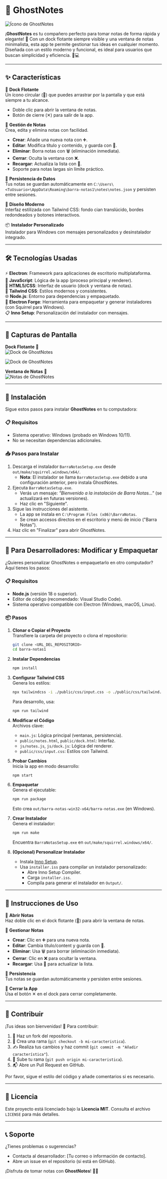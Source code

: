 # 📝 GhostNotes
![Ícono de GhostNotes](image/icon.png)

¡**GhostNotes** es tu compañero perfecto para tomar notas de forma rápida y elegante! 🚀 Con un dock flotante siempre visible y una ventana de notas minimalista, esta app te permite gestionar tus ideas en cualquier momento. Diseñada con un estilo moderno y funcional, es ideal para usuarios que buscan simplicidad y eficiencia. 🎨💻

---

## ✨ Características

📍 **Dock Flotante**  
Un ícono circular (📝) que puedes arrastrar por la pantalla y que está siempre a tu alcance.  
- Doble clic para abrir la ventana de notas.  
- Botón de cierre (✕) para salir de la app.

📝 **Gestión de Notas**  
Crea, edita y elimina notas con facilidad.  
- **Crear**: Añade una nueva nota con ➕.  
- **Editar**: Modifica título y contenido, y guarda con 💾.  
- **Eliminar**: Borra notas con 🗑️ (eliminación inmediata).  
- **Cerrar**: Oculta la ventana con ❌.  
- **Recargar**: Actualiza la lista con 🔄.  
- Soporte para notas largas sin límite práctico.

💾 **Persistencia de Datos**  
Tus notas se guardan automáticamente en `C:\Users\<TuUsuario>\AppData\Roaming\barra-notas1\notes\notes.json` y persisten entre sesiones.

🎨 **Diseño Moderno**  
Interfaz estilizada con Tailwind CSS: fondo cian translúcido, bordes redondeados y botones interactivos.

📦 **Instalador Personalizado**  
Instalador para Windows con mensajes personalizados y desinstalador integrado.

---

## 🛠️ Tecnologías Usadas

⚡ **Electron**: Framework para aplicaciones de escritorio multiplataforma.  
📜 **JavaScript**: Lógica de la app (proceso principal y renderer).  
🎨 **HTML5/CSS**: Interfaz de usuario (dock y ventana de notas).  
💅 **Tailwind CSS**: Estilos modernos y consistentes.  
🌐 **Node.js**: Entorno para dependencias y empaquetado.  
🔧 **Electron Forge**: Herramienta para empaquetar y generar instaladores (con Squirrel para Windows).  
📋 **Inno Setup**: Personalización del instalador con mensajes.

---

## 📸 Capturas de Pantalla

**Dock Flotante** 📍  
![Dock de GhostNotes](image/flotante.png)

![Dock de GhostNotes](image/iconflotante.png)

**Ventana de Notas** 📝  
![Notas de GhostNotes](image/notes.png)


---

## 🔧 Instalación

Sigue estos pasos para instalar **GhostNotes** en tu computadora:

### 📋 Requisitos
- Sistema operativo: Windows (probado en Windows 10/11).  
- No se necesitan dependencias adicionales.

### 📥 Pasos para Instalar
1. Descarga el instalador `BarraNotasSetup.exe` desde `out/make/squirrel.windows/x64/`.  
   - **Nota**: El instalador se llama `BarraNotasSetup.exe` debido a una configuración anterior, pero instala GhostNotes.  
2. Ejecuta `BarraNotasSetup.exe`.  
   - Verás un mensaje: *"Bienvenido a la instalación de Barra Notas..."* (se actualizará en futuras versiones).  
   - Haz clic en "Siguiente".  
3. Sigue las instrucciones del asistente.  
   - La app se instala en `C:\Program Files (x86)\BarraNotas`.  
   - Se crean accesos directos en el escritorio y menú de inicio ("Barra Notas").  
4. Haz clic en "Finalizar" para abrir GhostNotes.

---

## 🚀 Para Desarrolladores: Modificar y Empaquetar

¿Quieres personalizar GhostNotes o empaquetarlo en otro computador? Aquí tienes los pasos:

### 📋 Requisitos
- **Node.js** (versión 18 o superior).  
- Editor de código (recomendado: Visual Studio Code).  
- Sistema operativo compatible con Electron (Windows, macOS, Linux).

### 📦 Pasos
1. **Clonar o Copiar el Proyecto**  
   Transfiere la carpeta del proyecto o clona el repositorio:  
   ```bash
   git clone <URL_DEL_REPOSITORIO>
   cd barra-notas1
   ```

2. **Instalar Dependencias**  
   ```bash
   npm install
   ```

3. **Configurar Tailwind CSS**  
   Genera los estilos:  
   ```bash
   npx tailwindcss -i ./public/css/input.css -o ./public/css/tailwind.css
   ```  
   Para desarrollo, usa:  
   ```bash
   npm run tailwind
   ```

4. **Modificar el Código**  
   Archivos clave:  
   - `main.js`: Lógica principal (ventanas, persistencia).  
   - `public/notes.html`, `public/dock.html`: Interfaz.  
   - `js/notes.js`, `js/dock.js`: Lógica del renderer.  
   - `public/css/input.css`: Estilos con Tailwind.

5. **Probar Cambios**  
   Inicia la app en modo desarrollo:  
   ```bash
   npm start
   ```

6. **Empaquetar**  
   Genera el ejecutable:  
   ```bash
   npm run package
   ```  
   Esto crea `out/barra-notas-win32-x64/barra-notas.exe` (en Windows).

7. **Crear Instalador**  
   Genera el instalador:  
   ```bash
   npm run make
   ```  
   Encuentra `BarraNotasSetup.exe` en `out/make/squirrel.windows/x64/`.

8. **(Opcional) Personalizar Instalador**  
   - Instala [Inno Setup](https://jrsoftware.org/isdl.php).  
   - Usa `installer.iss` para compilar un instalador personalizado:  
     - Abre Inno Setup Compiler.  
     - Carga `installer.iss`.  
     - Compila para generar el instalador en `Output/`.

---

## 🎯 Instrucciones de Uso

📍 **Abrir Notas**  
Haz doble clic en el dock flotante (📝) para abrir la ventana de notas.

📝 **Gestionar Notas**  
- **Crear**: Clic en ➕ para una nueva nota.  
- **Editar**: Cambia título/content y guarda con 💾.  
- **Eliminar**: Usa 🗑️ para borrar (eliminación inmediata).  
- **Cerrar**: Clic en ❌ para ocultar la ventana.  
- **Recargar**: Usa 🔄 para actualizar la lista.

💾 **Persistencia**  
Tus notas se guardan automáticamente y persisten entre sesiones.

🚪 **Cerrar la App**  
Usa el botón ✕ en el dock para cerrar completamente.

---

## 🤝 Contribuir

¡Tus ideas son bienvenidas! 🌟 Para contribuir:  
1. 🍴 Haz un fork del repositorio.  
2. 🌱 Crea una rama (`git checkout -b mi-caracteristica`).  
3. ✍️ Realiza tus cambios y haz commit (`git commit -m "Añadir característica"`).  
4. 🚀 Sube tu rama (`git push origin mi-caracteristica`).  
5. 📬 Abre un Pull Request en GitHub.  

Por favor, sigue el estilo del código y añade comentarios si es necesario.

---

## 📜 Licencia

Este proyecto está licenciado bajo la **Licencia MIT**. Consulta el archivo `LICENSE` para más detalles.

---

## 📞 Soporte

¿Tienes problemas o sugerencias?  
- Contacta al desarrollador: [Tu correo o información de contacto].  
- Abre un issue en el repositorio (si está en GitHub).

¡Disfruta de tomar notas con **GhostNotes**! 📝✨